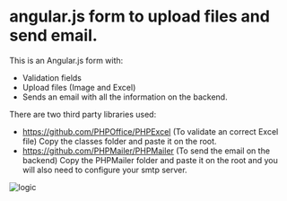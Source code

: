 # angular.js form to upload files and send email.
This is an Angular.js form with:
- Validation fields
- Upload files (Image and Excel)
- Sends an email with all the information on the backend.

There are two third party libraries used:
- https://github.com/PHPOffice/PHPExcel (To validate an correct Excel file) Copy the classes folder and paste it on the root.
- https://github.com/PHPMailer/PHPMailer (To send the email on the backend) Copy the PHPMailer folder and paste it on the root and you will also need to configure your smtp server.

![logic]( http://www.itreverie.com/githubimages/itR-web-angular-form.png)


